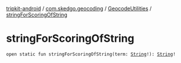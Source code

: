 [tripkit-android](../../index.md) / [com.skedgo.geocoding](../index.md) / [GeocodeUtilities](index.md) / [stringForScoringOfString](./string-for-scoring-of-string.md)

# stringForScoringOfString

`open static fun stringForScoringOfString(term: `[`String`](https://kotlinlang.org/api/latest/jvm/stdlib/kotlin/-string/index.html)`!): `[`String`](https://kotlinlang.org/api/latest/jvm/stdlib/kotlin/-string/index.html)`!`